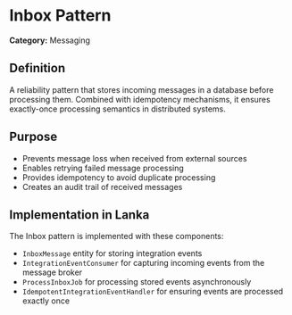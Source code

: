 # Inbox Pattern

**Category:** Messaging

## Definition
A reliability pattern that stores incoming messages in a database before processing them. Combined with idempotency mechanisms, it ensures exactly-once processing semantics in distributed systems.

## Purpose
- Prevents message loss when received from external sources
- Enables retrying failed message processing
- Provides idempotency to avoid duplicate processing
- Creates an audit trail of received messages

## Implementation in Lanka
The Inbox pattern is implemented with these components:
- `InboxMessage` entity for storing integration events
- `IntegrationEventConsumer` for capturing incoming events from the message broker
- `ProcessInboxJob` for processing stored events asynchronously
- `IdempotentIntegrationEventHandler` for ensuring events are processed exactly once